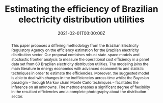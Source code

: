 ---
title: "Estimating the efficiency of Brazilian electricity distribution utilities"
authors:
- admin
- Ralph S. Silva
- Amaro Pereira
- Mario Jorge Mendonça
date: "2021-02-01T00:00:00Z"
doi: "10.1080/02664763.2021.1890000"

abstract: This paper proposes a differing methodology from the Brazilian Electricity Regulatory Agency on the efficiency estimation for the Brazilian electricity distribution sector. Our proposal combines robust state-space models and stochastic frontier analysis to measure the operational cost efficiency in a panel data set from 60 Brazilian electricity distribution utilities. The modeling joins the main literature in energy economics with advanced econometric and statistic techniques in order to estimate the efficiencies. Moreover, the suggested model is able to deal with changes in the inefficiencies across time whilst the Bayesian paradigm – through Markov chain Monte Carlo techniques – facilitates the inference on all unknowns. The method enables a significant degree of flexibility in the resultant efficiencies and a complete photography about the distribution sector.

# Publication type.
# Legend: 0 = Uncategorized; 1 = Conference paper; 2 = Journal article;
# 3 = Preprint / Working Paper; 4 = Report; 5 = Book; 6 = Book section;
# 7 = Thesis; 8 = Patent
publication_types: ["2"]

# Publication name and optional abbreviated publication name.
publication: "*Journal of Applied Statistics*, Accepted"
publication_short: ""

#tags:
#- Source Themes
#featured: false

#links:
#- name: ""
#  url: ""
#url_pdf: http://arxiv.org/pdf/1512.04133v1
url_code: 'https://github.com/marcuslavagnole/Paper_JAppliedStats_1'
#url_dataset: ''
#url_poster: ''
#url_project: ''
#url_slides: ''
#url_source: ''
#url_video: ''
---